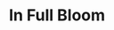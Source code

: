 --- 
title: "In Full Bloom"
publishdate: "2019-4-26T16:48:46+02:00"
src: "https://365manga.net/manga/in-full-bloom"
image: "https://data.365manga.net/images/thumbnails/19720-in-full-bloom.jpg"
description: "One ruler...One schemer...and...one assassin Original webcomic: http://comic.naver.com/webtoon/list.nhn?titleId=72499"
---